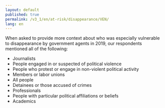 ```yaml
---
layout: default
published: true
permalink: /v3_1/en/at-risk/disappearance/VEN/
lang: en
---
```


When asked to provide more context about who was especially vulnerable to disappearance by government agents in 2019, our respondents mentioned all of the following:
-	Journalists
-	People engaged in or suspected of political violence
-	People who protest or engage in non-violent political activity
-	Members or labor unions
-	All people 
-	Detainees or those accused of crimes
-	Professionals
-	People with particular political affiliations or beliefs
-	Academics


